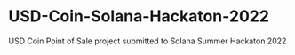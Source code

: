 # USD-Coin-Solana-Hackaton-2022
USD Coin Point of Sale project submitted to Solana Summer Hackaton 2022
